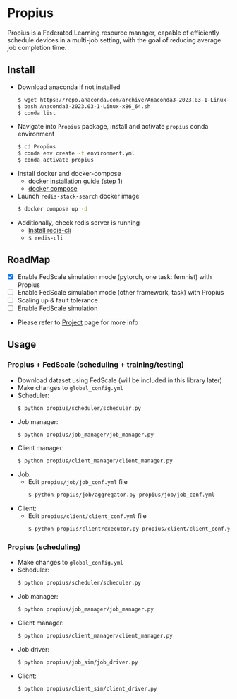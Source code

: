 # Propius
Propius is a Federated Learning resource manager, capable of efficiently schedule devices in a multi-job setting, with the goal of reducing average job completion time.
## Install
- Download anaconda if not installed
    ```bash
    $ wget https://repo.anaconda.com/archive/Anaconda3-2023.03-1-Linux-x86_64.sh
    $ bash Anaconda3-2023.03-1-Linux-x86_64.sh
    $ conda list
    ```
- Navigate into `Propius` package, install and activate `propius` conda environment
    ```bash
    $ cd Propius
    $ conda env create -f environment.yml
    $ conda activate propius
    ```
- Install docker and docker-compose
    - [docker installation guide (step 1)](https://www.digitalocean.com/community/tutorials/how-to-install-and-use-docker-on-ubuntu-16-04)
    - [docker compose](https://docs.docker.com/compose/install/linux/#install-the-plugin-manually)
- Launch `redis-stack-search` docker image
    ```bash
    $ docker compose up -d
    ```
- Additionally, check redis server is running
    - [Install redis-cli](https://stackoverflow.com/questions/21795340/linux-install-redis-cli-only)
    - ```$ redis-cli```

## RoadMap
- [x] Enable FedScale simulation mode (pytorch, one task: femnist) with Propius
- [ ] Enable FedScale simulation mode (other framework, task) with Propius
- [ ] Scaling up & fault tolerance
- [ ] Enable FedScale simulation
- Please refer to [Project](https://github.com/users/EricDinging/projects/1) page for more info
## Usage 
### Propius + FedScale (scheduling + training/testing)
- Download dataset using FedScale (will be included in this library later)
- Make changes to `global_config.yml`
- Scheduler:
    ```bash
    $ python propius/scheduler/scheduler.py
    ```
- Job manager:
    ```bash
    $ python propius/job_manager/job_manager.py
    ```
- Client manager:
    ```bash
    $ python propius/client_manager/client_manager.py
    ```
- Job:
    - Edit `propius/job/job_conf.yml` file
        ```bash
        $ python propius/job/aggregator.py propius/job/job_conf.yml
        ```
- Client:
    - Edit `propius/client/client_conf.yml` file
        ```bash
        $ python propius/client/executor.py propius/client/client_conf.yml
        ```
### Propius (scheduling)
- Make changes to `global_config.yml`
- Scheduler:
    ```bash
    $ python propius/scheduler/scheduler.py
    ```
- Job manager:
    ```bash
    $ python propius/job_manager/job_manager.py
    ```
- Client manager:
    ```bash
    $ python propius/client_manager/client_manager.py
    ```
- Job driver:
    ```bash
    $ python propius/job_sim/job_driver.py
    ```
- Client:
    ```bash
    $ python propius/client_sim/client_driver.py
    ```



